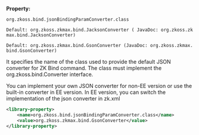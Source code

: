 **Property:**

`org.zkoss.bind.jsonBindingParamConverter.class`

`Default: org.zkoss.zkmax.bind.JacksonConverter ( JavaDoc: `<javadoc>`org.zkoss.zkmax.bind.JacksonConverter`</javadoc>`)`

`Default: org.zkoss.zkmax.bind.GsonConverter (JavaDoc: `<javadoc>`org.zkoss.zkmax.bind.GsonConverter`</javadoc>`)`

It specifies the name of the class used to provide the default JSON
converter for ZK Bind command. The class must implement the
<javadoc type="interface">org.zkoss.bind.Converter</javadoc> interface.

You can implement your own JSON converter for non-EE version or use the
built-in converter in EE version. In EE version, you can switch the
implementation of the json converter in zk.xml

``` xml
<library-property>
    <name>org.zkoss.bind.jsonBindingParamConverter.class</name>
    <value>org.zkoss.zkmax.bind.GsonConverter</value>
</library-property>
```
